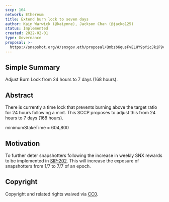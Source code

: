 ```yaml
---
sccp: 164
network: Ethereum
title: Extend burn lock to seven days
author: Kain Warwick (@kaiynne), Jackson Chan (@jacko125)
status: Implemented
created: 2022-02-01
type: Governance
proposal: >-
  https://snapshot.org/#/snxgov.eth/proposal/QmbzbKqusFvELHY9pYicJkiF9vcozZSvCFhP9nAkQDgUT7
---
```


## Simple Summary

<!--"If you can't explain it simply, you don't understand it well enough." Provide a simplified and layman-accessible explanation of the SCCP.-->

Adjust Burn Lock from 24 hours to 7 days (168 hours).

## Abstract

<!--A short (~200 word) description of the variable change proposed.-->

There is currently a time lock that prevents burning above the target ratio for 24 hours following a mint. This SCCP proposes to adjust this from 24 hours to 7 days (168 hours).

minimumStakeTime = 604,800

## Motivation

<!--The motivation is critical for SCCPs that want to update variables within Synthetix. It should clearly explain why the existing variable is not incentive aligned. SCCP submissions without sufficient motivation may be rejected outright.-->

To further deter snapshotters following the increase in weekly SNX rewards to be implemented in [SIP-202](https://sips.synthetix.io/sips/sip-202/). This will increase the exposure of snapshotters from 1/7 to 7/7 of an epoch.

## Copyright

Copyright and related rights waived via [CC0](https://creativecommons.org/publicdomain/zero/1.0/).
